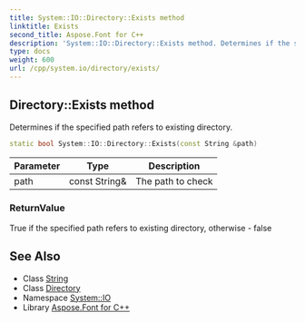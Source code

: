```yaml
---
title: System::IO::Directory::Exists method
linktitle: Exists
second_title: Aspose.Font for C++
description: 'System::IO::Directory::Exists method. Determines if the specified path refers to existing directory in C++.'
type: docs
weight: 600
url: /cpp/system.io/directory/exists/
---
```

## Directory::Exists method


Determines if the specified path refers to existing directory.

```cpp
static bool System::IO::Directory::Exists(const String &path)
```


| Parameter | Type | Description |
| --- | --- | --- |
| path | const String\& | The path to check |

### ReturnValue

True if the specified path refers to existing directory, otherwise - false

## See Also

* Class [String](../../../system/string/)
* Class [Directory](../)
* Namespace [System::IO](../../)
* Library [Aspose.Font for C++](../../../)
